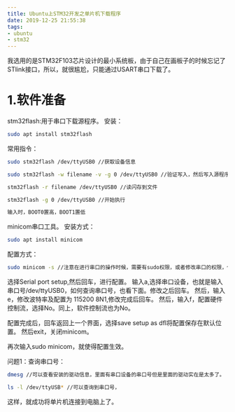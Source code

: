 ```yaml
---
title: Ubuntu上STM32开发之单片机下载程序
date: 2019-12-25 21:55:38
tags:
- ubuntu
- stm32
---
```

我选用的是STM32F103芯片设计的最小系统板，由于自己在画板子的时候忘记了STlink接口，所以，就很尴尬，只能通过USART串口下载了。

# 1.软件准备
stm32flash:用于串口下载源程序。
安装：
```bash
sudo apt install stm32flash
```
常用指令：
```bash
sudo stm32flash /dev/ttyUSB0 //获取设备信息

sudo stm32flash -w filename -v -g 0 /dev/ttyUSB0 //验证写入，然后写入源程序

stm32flash -r filename /dev/ttyUSB0 //读闪存到文件

stm32flash -g 0 /dev/ttyUSB0 //开始执行

输入时，BOOT0置高，BOOT1置低
```



minicom串口工具。
安装方式：
```bash
sudo apt install minicom
```
配置方式：
```bash
sudo minicom -s //注意在进行串口的操作时候，需要有sudo权限，或者修改串口的权限，修改的方式看下面
```
选择Serial port setup,然后回车，进行配置。
输入a,选择串口设备，也就是输入串口号/dev/ttyUSB0，如何查询串口号，也看下面。修改之后回车。
然后，输入e，修改波特率及配置为 115200 8N1,修改完成后回车。
然后，输入f，配置硬件控制流，选择No。同上，软件控制流也为No。

配置完成后，回车返回上一个界面，选择save setup as dfl将配置保存在默认位置。
然后exit，关闭minicom。

再次输入sudo minicom，就使得配置生效。

问题1：查询串口号：
```bash
dmesg //可以查看安装的驱动信息，里面有串口设备的串口号但是里面的驱动实在是太多了。

ls -l /dev/ttyUSB* //可以查询到串口号，
```

这样，就成功将单片机连接到电脑上了。
